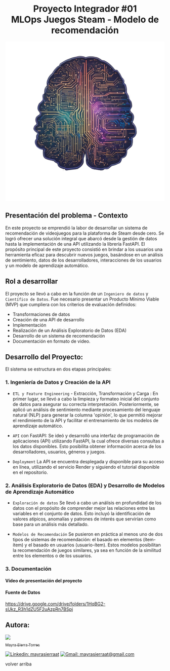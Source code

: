 # <h1 align="center"> Proyecto Integrador #01 <br> MLOps Juegos Steam - Modelo de recomendación </h1>
![Alt text](src/image.png)
## Presentación del problema - Contexto
En este proyecto se emprendió la labor de desarrollar un sistema de recomendación de videojuegos para la plataforma de Steam desde cero. Se logró ofrecer una solución integral que abarcó desde la gestión de datos hasta la implementación de una API utilizando la librería FastAPI. El propósito principal de este proyecto consistió en brindar a los usuarios una herramienta eficaz para descubrir nuevos juegos, basándose en un análisis de sentimiento, datos de los desarrolladores, interacciones de los usuarios y un modelo de aprendizaje automático.

## Rol a desarrollar

El proyecto se llevó a cabo en la función de un `Ingeniero de datos` y `Científico de Datos`. Fue necesario presentar un Producto Mínimo Viable (MVP) que cumpliera con los criterios de evaluación definidos:

- Transformaciones de datos
- Creación de una API de desarrollo
- Implementación
- Realización de un Análisis Exploratorio de Datos (EDA)
- Desarrollo de un sistema de recomendación
- Documentación en formato de video.

## Desarrollo del Proyecto:

El sistema se estructura en dos etapas principales:

### 1. Ingeniería de Datos y Creación de la API

- `ETL y Feature Engineering` - Extracción, Transformación y Carga : En primer lugar, se llevó a cabo la limpieza y formateo inicial del conjunto de datos para asegurar su correcta interpretación. Posteriormente, se aplicó un análisis de sentimiento mediante procesamiento del lenguaje natural (NLP) para generar la columna 'opinión', lo que permitió mejorar el rendimiento de la API y facilitar el entrenamiento de los modelos de aprendizaje automático.

- `API` con FastAPI: Se ideó y desarrolló una interfaz de programación de aplicaciones (API) utilizando FastAPI, la cual ofrece diversas consultas a los datos disponibles. Esto posibilita obtener información acerca de los desarrolladores, usuarios, géneros y juegos.

- `Deployment` La API se encuentra desplegada y disponible para su acceso en línea, utilizando el servicio Render y siguiendo el tutorial disponible en el repositorio.

### 2. Análisis Exploratorio de Datos (EDA) y Desarrollo de Modelos de Aprendizaje Automático

- `Exploración de datos` Se llevó a cabo un análisis en profundidad de los datos con el propósito de comprender mejor las relaciones entre las variables en el conjunto de datos. Esto incluyó la identificación de valores atípicos, anomalías y patrones de interés que servirían como base para un análisis más detallado.

- `Modelos de Recomendación` Se pusieron en práctica al menos uno de dos tipos de sistemas de recomendación: el basado en elementos (ítem-ítem) y el basado en usuarios (usuario-ítem). Estos modelos posibilitan la recomendación de juegos similares, ya sea en función de la similitud entre los elementos o de los usuarios.

### 3. Documentación

#### Vídeo de presentación del proyecto


#### Fuente de Datos
https://drive.google.com/drive/folders/1HqBG2-sUkz_R3h1dZU5F2uAzpRn7BSpj

## Autora:

[<img src="https://avatars.githubusercontent.com/u/123905946?v=4" width=115><br><sub>Mayra Sierra Torres</sub>](https://github.com/MayraSierraAT)


[![Linkedin: mayrasierraat](https://img.shields.io/badge/-mayrasierraat-blue?style=flat-square&logo=Linkedin&logoColor=white&link=https://www.linkedin.com/in/mayrasierraat/)](https://www.linkedin.com/in/mayrasierraat/)
[![Gmail: mayrasierraat@gmail.com](https://img.shields.io/badge/Gmail-mayrasierraat@gmail.com-red)](mailto:mayrasierraat@gmail.com)

<font style="vertical-align: inherit;">volver arriba</font>
